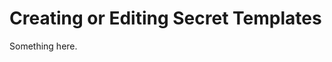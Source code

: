 [title]: # (Creating or Editing Secret Templates)
[tags]: # (XXX)
[priority]: # (5019)
# Creating or Editing Secret Templates
Something here.
